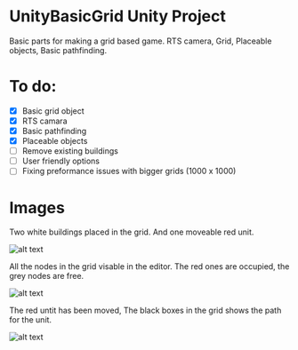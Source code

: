 # UnityBasicGrid Unity Project

Basic parts for making a grid based game. RTS camera, Grid, Placeable objects, Basic pathfinding.

# To do:

- [x] Basic grid object
- [x] RTS camara
- [x] Basic pathfinding
- [x] Placeable objects
- [ ] Remove existing buildings
- [ ] User friendly options
- [ ] Fixing preformance issues with bigger grids (1000 x 1000)

# Images

Two white buildings placed in the grid. And one moveable red unit.

![alt text](https://github.com/frisoobbema/UnityBasicGrid/blob/master/Images/image1.png?raw=true)

All the nodes in the grid visable in the editor. The red ones are occupied, the grey nodes are free.

![alt text](https://github.com/frisoobbema/UnityBasicGrid/blob/master/Images/image2.png?raw=true)

The red untit has been moved, The black boxes in the grid shows the path for the unit.

![alt text](https://github.com/frisoobbema/UnityBasicGrid/blob/master/Images/image3.png?raw=true)